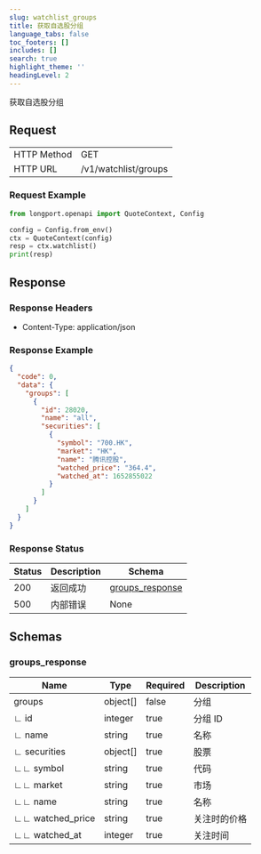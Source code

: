 ```yaml
---
slug: watchlist_groups
title: 获取自选股分组
language_tabs: false
toc_footers: []
includes: []
search: true
highlight_theme: ''
headingLevel: 2
---
```


获取自选股分组

<SDKLinks module="quote" klass="QuoteContext" method="watchlist" />

##

## Request

<table className="http-basic">
<tbody>
<tr><td className="http-basic-key">HTTP Method</td><td>GET</td></tr>
<tr><td className="http-basic-key">HTTP URL</td><td>/v1/watchlist/groups </td></tr>
</tbody>
</table>

### Request Example

```python
from longport.openapi import QuoteContext, Config

config = Config.from_env()
ctx = QuoteContext(config)
resp = ctx.watchlist()
print(resp)
```

## Response

### Response Headers

- Content-Type: application/json

### Response Example

```json
{
  "code": 0,
  "data": {
    "groups": [
      {
        "id": 28020,
        "name": "all",
        "securities": [
          {
            "symbol": "700.HK",
            "market": "HK",
            "name": "腾讯控股",
            "watched_price": "364.4",
            "watched_at": 1652855022
          }
        ]
      }
    ]
  }
}
```

### Response Status

| Status | Description | Schema                                    |
| ------ | ----------- | ----------------------------------------- |
| 200    | 返回成功    | [groups_response](#schemagroups_response) |
| 500    | 内部错误    | None                                      |

<aside className="success">
</aside>

## Schemas

### groups_response

<a id="schemagroups_response"></a>
<a id="schemagroups_response"></a>

| Name             | Type     | Required | Description  |
| ---------------- | -------- | -------- | ------------ |
| groups           | object[] | false    | 分组         |
| ∟ id             | integer  | true     | 分组 ID      |
| ∟ name           | string   | true     | 名称         |
| ∟ securities     | object[] | true     | 股票         |
| ∟∟ symbol        | string   | true     | 代码         |
| ∟∟ market        | string   | true     | 市场         |
| ∟∟ name          | string   | true     | 名称         |
| ∟∟ watched_price | string   | true     | 关注时的价格 |
| ∟∟ watched_at    | integer  | true     | 关注时间     |
